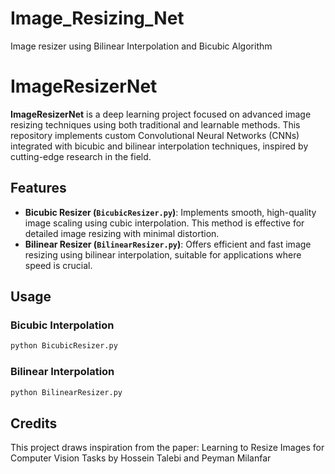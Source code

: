 # Image_Resizing_Net
Image resizer using Bilinear Interpolation and Bicubic Algorithm 
# ImageResizerNet

**ImageResizerNet** is a deep learning project focused on advanced image resizing techniques using both traditional and learnable methods. This repository implements custom Convolutional Neural Networks (CNNs) integrated with bicubic and bilinear interpolation techniques, inspired by cutting-edge research in the field.

## Features
- **Bicubic Resizer (`BicubicResizer.py`)**: Implements smooth, high-quality image scaling using cubic interpolation. This method is effective for detailed image resizing with minimal distortion.
- **Bilinear Resizer (`BilinearResizer.py`)**: Offers efficient and fast image resizing using bilinear interpolation, suitable for applications where speed is crucial.

## Usage
### Bicubic Interpolation
```bash
python BicubicResizer.py
```

### Bilinear Interpolation
```bash
python BilinearResizer.py
```

## Credits
This project draws inspiration from the paper:
Learning to Resize Images for Computer Vision Tasks
by Hossein Talebi and Peyman Milanfar

